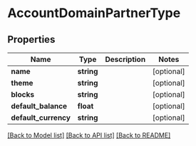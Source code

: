 # AccountDomainPartnerType

## Properties
Name | Type | Description | Notes
------------ | ------------- | ------------- | -------------
**name** | **string** |  | [optional] 
**theme** | **string** |  | [optional] 
**blocks** | **string** |  | [optional] 
**default_balance** | **float** |  | [optional] 
**default_currency** | **string** |  | [optional] 

[[Back to Model list]](../README.md#documentation-for-models) [[Back to API list]](../README.md#documentation-for-api-endpoints) [[Back to README]](../README.md)


